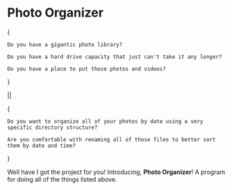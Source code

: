 # Photo Organizer

{

    Do you have a gigantic photo library?
    
    Do you have a hard drive capacity that just can't take it any longer?
    
    Do you have a place to put those photos and videos?
    
}

||

{

    Do you want to organize all of your photos by date using a very specific directory structure?
    
    Are you comfortable with renaming all of those files to better sort them by date and time?

}

Well have I got the project for you! Introducing, **Photo Organizer**! A program for doing all of the things listed above.

